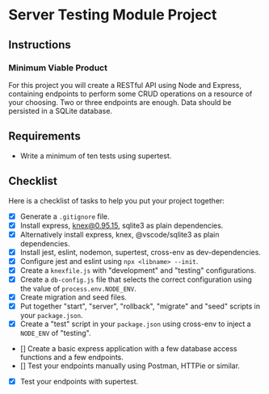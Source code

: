 # Server Testing Module Project

## Instructions

### Minimum Viable Product

For this project you will create a RESTful API using Node and Express, containing endpoints to perform some CRUD operations on a resource of your choosing. Two or three endpoints are enough. Data should be persisted in a SQLite database.

## Requirements

- Write a minimum of ten tests using supertest.

## Checklist

Here is a checklist of tasks to help you put your project together:

- [x] Generate a `.gitignore` file.
- [x] Install express, knex@0.95.15, sqlite3 as plain dependencies.
- [x] Alternatively install express, knex, @vscode/sqlite3 as plain dependencies.
- [x] Install jest, eslint, nodemon, supertest, cross-env as dev-dependencies.
- [x] Configure jest and eslint using `npx <libname> --init`.
- [x] Create a `knexfile.js` with "development" and "testing" configurations.
- [x] Create a `db-config.js` file that selects the correct configuration using the value of `process.env.NODE_ENV`.
- [x] Create migration and seed files.
- [x] Put together "start", "server", "rollback", "migrate" and "seed" scripts in your `package.json`.
- [x] Create a "test" script in your `package.json` using cross-env to inject a `NODE_ENV` of "testing".
- [] Create a basic express application with a few database access functions and a few endpoints.
- [] Test your endpoints manually using Postman, HTTPie or similar.
- [x] Test your endpoints with supertest.
